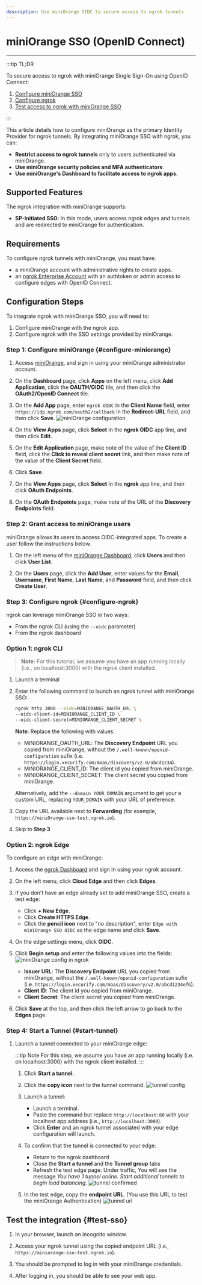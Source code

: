 ```yaml
---
description: Use miniOrange OIDC to secure access to ngrok tunnels
---
```


# miniOrange SSO (OpenID Connect)

---

:::tip TL;DR

To secure access to ngrok with miniOrange Single Sign-On using OpenID Connect:

1. [Configure miniOrange SSO](#configure-miniorange)
1. [Configure ngrok](#configure-ngrok)
1. [Test access to ngrok with miniOrange SSO](#test-sso)

:::

This article details how to configure miniOrange as the primary Identity Provider for ngrok tunnels.
By integrating miniOrange SSO with ngrok, you can:

- **Restrict access to ngrok tunnels** only to users authenticated via miniOrange.
- **Use miniOrange security policies and MFA authenticators**.
- **Use miniOrange's Dashboard to facilitate access to ngrok apps**.

## Supported Features

The ngrok integration with miniOrange supports:

- **SP-Initiated SSO**: In this mode, users access ngrok edges and tunnels and are redirected to miniOrange for authentication.

## Requirements

To configure ngrok tunnels with miniOrange, you must have:

- a miniOrange account with administrative rights to create apps.
- an [ngrok Enterprise Account](https://ngrok.com/pricing) with an authtoken or admin access to configure edges with OpenID Connect.

## Configuration Steps

To integrate ngrok with miniOrange SSO, you will need to:

1. Configure miniOrange with the ngrok app.
1. Configure ngrok with the SSO settings provided by miniOrange.

### **Step 1**: Configure miniOrange {#configure-miniorange}

1. Access [miniOrange](https://www.miniorange.com/), and sign in using your miniOrange administrator account.

1. On the **Dashboard** page, click **Apps** on the left menu, click **Add Application**, click the **OAUTH/OIDC** tile, and then click the **OAuth2/OpenID Connect** tile.

1. On the **Add App** page, enter `ngrok OIDC` in the **Client Name** field, enter `https://idp.ngrok.com/oauth2/callback` in the **Redirect-URL** field, and then click **Save**.
   ![miniOrange configuration](img/ngrok_url_configuration_miniorange.png)

1. On the **View Apps** page, click **Select** in the **ngrok OIDC** app line, and then click **Edit**.

1. On the **Edit Application** page, make note of the value of the **Client ID** field, click the **Click to reveal client secret** link, and then make note of the value of the **Client Secret** field.

1. Click **Save**.

1. On the **View Apps** page, click **Select** in the **ngrok** app line, and then click **OAuth Endpoints**.

1. On the **OAuth Endpoints** page, make note of the URL of the **Discovery Endpoints** field.

### **Step 2**: Grant access to miniOrange users

miniOrange allows its users to access OIDC-integrated apps. To create a user follow the instructions below.

1. On the left menu of the [miniOrange Dashboard](https://login.xecurify.com/moas/admin/customer/home), click **Users** and then click **User List**.

1. On the **Users** page, click the **Add User**, enter values for the **Email**, **Username**, **First Name**, **Last Name**, and **Password** field, and then click **Create User**.

### **Step 3**: Configure ngrok {#configure-ngrok}

ngrok can leverage miniOrange SSO in two ways:

- From the ngrok CLI (using the `--oidc` parameter)
- From the ngrok dashboard

### **Option 1**: ngrok CLI

> **Note:** For this tutorial, we assume you have an app running locally (i.e., on localhost:3000) with the ngrok client installed.

1. Launch a terminal

1. Enter the following command to launch an ngrok tunnel with miniOrange SSO:

   ```bash
   ngrok http 3000 --oidc=MINIORANGE_OAUTH_URL \
   --oidc-client-id=MINIORANGE_CLIENT_ID \
   --oidc-client-secret=MINIORANGE_CLIENT_SECRET \
   ```

   **Note**: Replace the following with values:

   - MINIORANGE_OAUTH_URL: The **Discovery Endpoint** URL you copied from miniOrange, without the `/.well-known/openid-configuration` sufix (i.e. `https://login.xecurify.com/moas/discovery/v2.0/abcd1234`).
   - MINIORANGE_CLIENT_ID: The client id you copied from miniOrange.
   - MINIORANGE_CLIENT_SECRET: The client secret you copied from miniOrange.

   Alternatively, add the `--domain YOUR_DOMAIN` argument to get your a custom URL, replacing `YOUR_DOMAIN` with your URL of preference.

1. Copy the URL available next to **Forwarding** (for example, `https://miniOrange-sso-test.ngrok.io`).

1. Skip to **Step 3**

### **Option 2**: ngrok Edge

To configure an edge with miniOrange:

1. Access the [ngrok Dashboard](https://dashboard.ngrok.com/) and sign in using your ngrok account.

1. On the left menu, click **Cloud Edge** and then click **Edges**.

1. If you don't have an edge already set to add miniOrange SSO, create a test edge:

   - Click **+ New Edge**.
   - Click **Create HTTPS Edge**.
   - Click the **pencil icon** next to "no description", enter `Edge with miniOrange SSO OIDC` as the edge name and click **Save**.

1. On the edge settings menu, click **OIDC**.

1. Click **Begin setup** and enter the following values into the fields:
   ![miniOrange config in ngrok](img/miniorange-1.png)

   - **Issuer URL**: The **Discovery Endpoint** URL you copied from miniOrange, without the `/.well-known/openid-configuration` sufix (i.e. `https://login.xecurify.com/moas/discovery/v2.0/abcd1234efG`).
   - **Client ID**: The client id you copied from miniOrange.
   - **Client Secret**: The client secret you copied from miniOrange.

1. Click **Save** at the top, and then click the left arrow to go back to the **Edges** page.

### **Step 4**: Start a Tunnel {#start-tunnel}

1. Launch a tunnel connected to your miniOrange edge:

   :::tip Note
   For this step, we assume you have an app running locally (i.e. on localhost:3000) with the ngrok client installed.
   :::

   1. Click **Start a tunnel**.

   1. Click the **copy icon** next to the tunnel command.
      ![tunnel config](img/miniorange-2.png)

   1. Launch a tunnel:

      - Launch a terminal.
      - Paste the command but replace `http://localhost:80` with your localhost app address (i.e., `http://localhost:3000`).
      - Click **Enter** and an ngrok tunnel associated with your edge configuration will launch.

   1. To confirm that the tunnel is connected to your edge:

      - Return to the ngrok dashboard
      - Close the **Start a tunnel** and the **Tunnel group** tabs
      - Refresh the test edge page. Under traffic, You will see the message _You have 1 tunnel online. Start additional tunnels to begin load balancing._
        ![tunnel confirmed](img/miniorange-3.png)

   1. In the test edge, copy the **endpoint URL**. (You use this URL to test the miniOrange Authentication)
      ![tunnel url](img/miniorange-4.png)

## Test the integration {#test-sso}

1. In your browser, launch an incognito window.

1. Access your ngrok tunnel using the copied endpoint URL (i.e., `https://miniorange-sso-test.ngrok.io`).

1. You should be prompted to log in with your miniOrange credentials.

1. After logging in, you should be able to see your web app.

